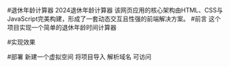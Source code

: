 #退休年龄计算器
2024退休年龄计算器
该网页应用的核心架构由HTML、CSS与JavaScript完美构建，形成了一套动态交互且性强的前端解决方案。
#前言
这个项目实现一个简单的退休年龄时间计算器

#实现效果


#部署
新建一个虚拟空间
将项目导入
解析域名 可访问
